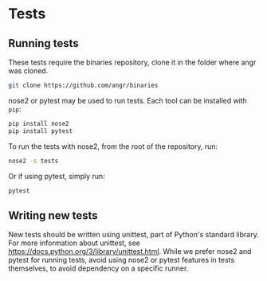Tests
=====

## Running tests

These tests require the binaries repository, clone it in the folder where angr was cloned.

```sh
git clone https://github.com/angr/binaries
```

nose2 or pytest may be used to run tests.
Each tool can be installed with `pip`:
```sh
pip install nose2
pip install pytest
```

To run the tests with nose2, from the root of the repository, run:
```sh
nose2 -s tests
```
Or if using pytest, simply run:
```sh
pytest
```

## Writing new tests

New tests should be written using unittest, part of Python's standard library.
For more information about unittest, see https://docs.python.org/3/library/unittest.html.
While we prefer nose2 and pytest for running tests, avoid using nose2 or pytest
features in tests themselves, to avoid dependency on a specific runner.
